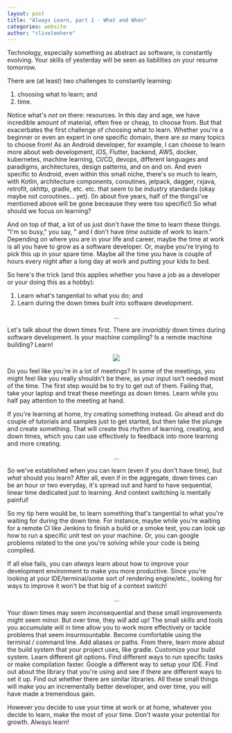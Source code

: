 ```yaml
---
layout: post
title: "Always Learn, part 1 - What and When"
categories: website
author: "cliveleehere"
---
```


Technology, especially something as abstract as software, is constantly evolving.  Your skills of yesterday will be seen as liabilities on your resume tomorrow.  

There are (at least) two challenges to constantly learning:
1) choosing what to learn; and
2) time.

Notice what's _not_ on there: resources.  In this day and age, we have incredible amount of material, often free or cheap, to choose from.  But that exacerbates the first challenge of choosing what to learn.  Whether you're a beginner or even an expert in one specific domain, there are _so_ many topics to choose from!  As an Android developer, for example, I can choose to learn more about web development, iOS, Flutter, backend, AWS, docker, kubernetes, machine learning, CI/CD, devops, different languages and paradigms, architectures, design patterns, and on and on.  And even specific to Android, even within this small niche, there's so much to learn, with Kotlin, architecture components, coroutines, jetpack, dagger, rxjava, retrofit, okhttp, gradle, etc. etc. that seem to be industry standards (okay maybe not coroutines... yet).  (In about five years, half of the thingsI've mentioned above will be gone beceause they were too specific!)  So what should we focus on learning?

And on top of that, a lot of us just don't have the time to learn these things.  "I'm so busy," you say, " and I don't have _time_ outside of work to learn."  Depending on where you are in your life and career, maybe the time at work is all you have to grow as a software developer.  Or, maybe you're trying to pick this up in your spare time.  Maybe all the time you have is couple of hours every night after a long day at work and putting your kids to bed.

So here's the trick (and this applies whether you have a job as a developer or your doing this as a hobby):
1) Learn what's tangential to what you do; and
2) Learn during the down times built into software development.

<p align="center">
    ...
</p>

Let's talk about the down times first.  There are _invariably_ down times during software development.  Is your machine compiling?  Is a remote machine building? Learn!

<p align="center">
    <img src="https://imgs.xkcd.com/comics/compiling.png">
</p>

Do you feel like you're in a lot of meetings?  In some of the meetings, you might feel like you really shouldn't be there, as your input isn't needed most of the time.  The first step would be to try to get out of them.  Failing that, take your laptop and treat these meetings as down times.  Learn while you half pay attention to the meeting at hand.

If you're learning at home, try creating something instead.  Go ahead and do couple of tutorials and samples just to get started, but then take the plunge and create something.  That will create this rhythm of learning, creating, and down times, which you can use effectively to feedback into more learning and more creating.

<p align="center">
    ...
</p>

So we've established when you can learn (even if you don't have time), but *what* should you learn?  After all, even if in the aggregate, down times can be an hour or two everyday, it's spread out and hard to have sequential, linear time dedicated just to learning.  And context switching is mentally painful!

So my tip here would be, to learn something that's tangential to what you're waiting for during the down time.  For instance, maybe while you're waiting for a remote CI like Jenkins to finish a build or a smoke test, you can look up how to run a specific unit test on your machine.  Or, you can google problems related to the one you're solving while your code is being compiled. 

If all else fails, you can *always* learn about how to improve your development environment to make you more productive.  Since you're looking at your IDE/terminal/some sort of rendering engine/etc., looking for ways to improve it won't be that big of a context switch!  

<p align="center">
    ...
</p>

Your down times may seem inconsequential and these small improvements might seem minor.  But over time, they _will_ add up!  The small skills and tools you accumulate will in time allow you to work more effectively or tackle problems that seem insurmountable.  Become comfortable using the terminal / command line.  Add aliases or paths.  From there, learn more about the build system that your project uses, like gradle.  Customize your build system.  Learn different git options.  Find different ways to run specific tasks or make compilation faster.  Google a different way to setup your IDE.  Find out about the library that you're using and see if there are different ways to set it up.  Find out whether there are similar libraries.  All these small things will make you an incrementally better developer, and over time, you will have made a tremendous gain.

However you decide to use your time at work or at home, whatever you decide to learn, make the most of your time.  Don't waste your potential for growth.  Always learn!
